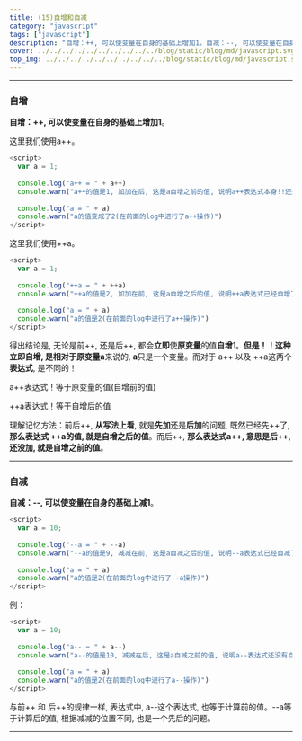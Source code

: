 ```yaml
---
title: (15)自增和自减
category: "javascript"
tags: ["javascript"]
description: "自增：++, 可以使变量在自身的基础上增加1。自减：--, 可以使变量在自身的基础上减1。"
cover: ../../../../../../../../../../blog/static/blog/md/javascript.svg
top_img: ../../../../../../../../../../blog/static/blog/md/javascript.svg
---
```


***

### 自增

**自增：++, 可以使变量在自身的基础上增加1**。

这里我们使用a++。


```js js
<script>
  var a = 1;
  
  console.log("a++ = " + a++)
  console.warn("a++的值是1, 加加在后, 这是a自增之前的值, 说明a++表达式本身!!还未自增。")
  
  console.log("a = " + a)
  console.warn("a的值变成了2(在前面的log中进行了a++操作)")
</script>
```


这里我们使用++a。


```js js
<script>
  var a = 1;
  
  console.log("++a = " + ++a)
  console.warn("++a的值是2, 加加在前, 这是a自增之后的值, 说明++a表达式已经自增了。")
  
  console.log("a = " + a)
  console.warn("a的值是2(在前面的log中进行了a++操作)")
</script>
```


得出结论是, 无论是前++, 还是后++, 都会**立即**使**原变量**的值**自增**1。**但是！！**这种立即自增, 是相对于**原变量a**来说的, **a**只是一个变量。而对于 a++ 以及 ++a这两个**表达式**, 是不同的！

a++表达式！等于原变量的值(自增前的值)

++a表达式！等于自增后的值

理解记忆方法：前后++, **从写法上看**, 就是**先加**还是**后加**的问题, 既然已经先++了, **那么表达式 ++a的值, 就是自增之后的值**。而后++, **那么表达式a++, 意思是后++, 还没加, 就是自增之前的值**。

***

### 自减

**自减：--, 可以使变量在自身的基础上减1**。


```js js
<script>
  var a = 10;
  
  console.log("--a = " + --a)
  console.warn("--a的值是9, 减减在前, 这是a自减之后的值, 说明--a表达式已经自减了。")
  
  console.log("a = " + a)
  console.warn("a的值是2(在前面的log中进行了--a操作)")
</script>
```


例：


```js js
<script>
  var a = 10;
  
  console.log("a-- = " + a--)
  console.warn("a--的值是10, 减减在后, 这是a自减之前的值, 说明a--表达式还没有自减。")
  
  console.log("a = " + a)
  console.warn("a的值是2(在前面的log中进行了a--操作)")
</script>
```


与前++ 和 后++的规律一样, 表达式中, a--这个表达式, 也等于计算前的值。--a等于计算后的值, 根据减减的位置不同, 也是一个先后的问题。


***